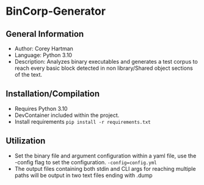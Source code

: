 # BinCorp-Generator

## General Information
- Author: Corey Hartman
- Language: Python 3.10
- Description: Analyzes binary executables and generates a test corpus to reach every basic block detected in non library/Shared object sections of the text.

## Installation/Compilation
- Requires Python 3.10
- DevContainer included within the project.
- Install requirements ```pip install -r requirements.txt```

## Utilization
- Set the binary file and argument configuration within a yaml file, use the -config flag to set the configuration. ```-config=config.yml```
- The output files containing both stdin and CLI args for reaching multiple paths will be output in two text files ending with .dump


